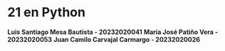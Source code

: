 # 21 en Python
__Luis Santiago Mesa Bautista - 20232020041__
__Maria José Patiño Vera - 20232020053__
__Juan Camilo Carvajal Carmargo - 20232020026__